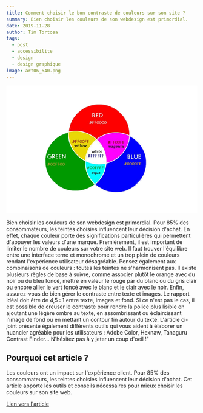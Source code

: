 ```yaml
---
title: Comment choisir le bon contraste de couleurs sur son site ?
summary: Bien choisir les couleurs de son webdesign est primordial.
date: 2019-11-28
author: Tim Tortosa
tags:
  - post
  - accessibilite
  - design
  - design graphique
image: art06_640.png
---
```


![image de wireframe](/static/img/art06_640.png)

Bien choisir les couleurs de son webdesign est primordial.
Pour 85% des consommateurs, les teintes choisies influencent leur décision d'achat. En effet, chaque couleur porte des significations particulières qui permettent d'appuyer les valeurs d'une marque.
Premièrement, il est important de limiter le nombre de couleurs sur votre site web. Il faut trouver l'équilibre entre une interface terne et monochrome et un trop plein de couleurs rendant l'expérience utilisateur désagréable.
Pensez également aux combinaisons de couleurs : toutes les teintes ne s'harmonisent pas. Il existe plusieurs règles de base à suivre, comme associer plutôt le orange avec du noir ou du bleu foncé, mettre en valeur le rouge par du blanc ou du gris clair ou encore allier le vert foncé avec le blanc et le clair avec le noir.
Enfin, assurez-vous de bien gérer le contraste entre texte et images. Le rapport idéal doit être de 4,5 : 1 entre texte, images et fond. Si ce n'est pas le cas, il est possible de creuser le contraste pour rendre la police plus lisible en ajoutant une légère ombre au texte, en assombrissant ou éclaircissant l'image de fond ou en mettant un contour fin autour du texte.
L'article ci-joint présente également différents outils qui vous aident à élaborer un nuancier agréable pour les utilisateurs : Adobe Color, Hexnaw, Tanaguru Contrast Finder… N'hésitez pas à y jeter un coup d'oeil !"
## Pourquoi cet article ?
Les couleurs ont un impact sur l'expérience client. Pour 85% des consommateurs, les teintes choisies influencent leur décision d'achat. Cet article apporte les outils et conseils nécessaires pour mieux choisir les couleurs sur son site web.

[Lien vers l'article](https://www.codeur.com/blog/comment-choisir-contraste-couleurs/)
